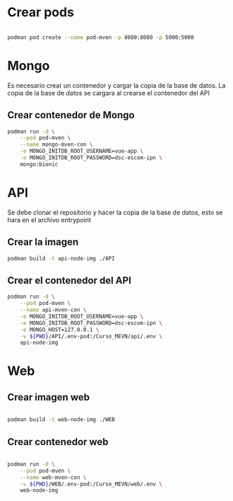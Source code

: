 # Crear pods


~~~Bash

podman pod create --name pod-mven -p 8080:8080 -p 5000:5000

~~~


# Mongo

Es necesario crear un contenedor y cargar la copia de la base de datos. La copia de la base de datos se cargara al crearse el contenedor del API

## Crear contenedor de Mongo


~~~ bash
podman run -d \
    --pod pod-mven \
    --name mongo-mven-con \
    -e MONGO_INITDB_ROOT_USERNAME=vue-app \
    -e MONGO_INITDB_ROOT_PASSWORD=dsc-escom-ipn \
    mongo:bionic
~~~

# API

Se debe clonar el repositorio y hacer la copia de la base de datos, esto se hara en el archivo entrypoint

## Crear la imagen

~~~Bash
podman build -t api-node-img ./API
~~~

## Crear el contenedor del API

~~~Bash
podman run -d \
    --pod pod-mven \
    --name api-mven-con \
    -e MONGO_INITDB_ROOT_USERNAME=vue-app \
    -e MONGO_INITDB_ROOT_PASSWORD=dsc-escom-ipn \
    -e MONGO_HOST=127.0.0.1 \
    -v ${PWD}/API/.env-pod:/Curso_MEVN/api/.env \
    api-node-img
~~~

# Web

## Crear imagen web

~~~ bash

podman build -t web-node-img ./WEB

~~~

## Crear contenedor web

~~~Bash

podman run -d \
    --pod pod-mven \
    --name web-mven-con \
    -v ${PWD}/WEB/.env-pod:/Curso_MEVN/web/.env \
    web-node-img
~~~

